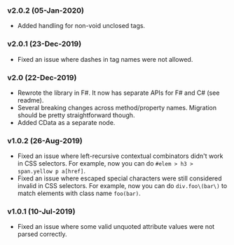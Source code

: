 ### v2.0.2 (05-Jan-2020)

- Added handling for non-void unclosed tags.

### v2.0.1 (23-Dec-2019)

- Fixed an issue where dashes in tag names were not allowed.

### v2.0 (22-Dec-2019)

- Rewrote the library in F#. It now has separate APIs for F# and C# (see readme).
- Several breaking changes across method/property names. Migration should be pretty straightforward though.
- Added CData as a separate node.

### v1.0.2 (26-Aug-2019)

- Fixed an issue where left-recursive contextual combinators didn't work in CSS selectors. For example, now you can do `#elem > h3 > span.yellow p a[href]`.
- Fixed an issue where escaped special characters were still considered invalid in CSS selectors. For example, now you can do `div.foo\(bar\)` to match elements with class name `foo(bar)`.

### v1.0.1 (10-Jul-2019)

- Fixed an issue where some valid unquoted attribute values were not parsed correctly.